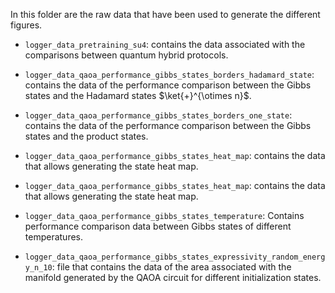 In this folder are the raw data that have been used to generate the different figures.

- `logger_data_pretraining_su4`: contains the data associated with the comparisons between quantum hybrid protocols.

- `logger_data_qaoa_performance_gibbs_states_borders_hadamard_state`: contains the data of the performance comparison between the Gibbs states and the Hadamard states $\ket{+}^{\otimes n}$.

- `logger_data_qaoa_performance_gibbs_states_borders_one_state`: contains the data of the performance comparison between the Gibbs states and the product states.

- `logger_data_qaoa_performance_gibbs_states_heat_map`: contains the data that allows generating the state heat map.

- `logger_data_qaoa_performance_gibbs_states_heat_map`: contains the data that allows generating the state heat map.

- `logger_data_qaoa_performance_gibbs_states_temperature`: Contains performance comparison data between Gibbs states of different temperatures.

- `logger_data_qaoa_performance_gibbs_states_expressivity_random_energy_n_10`: file that contains the data of the area associated with the manifold generated by the QAOA circuit for different initialization states.